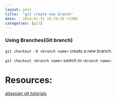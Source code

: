 ```yaml
---
layout: post
title:  "git create new branch"
date:   2024-01-31 18:29:10 +1300
categories: [git]
---
```


### Using Branches(Git branch)
`git checkout -b <branch name>` creats a new branch.

`git checkout <branch name>` switch to `<branch name>`


# Resources:

[atlassian git tutorials](https://www.atlassian.com/git/tutorials/using-branches/git-checkout)
